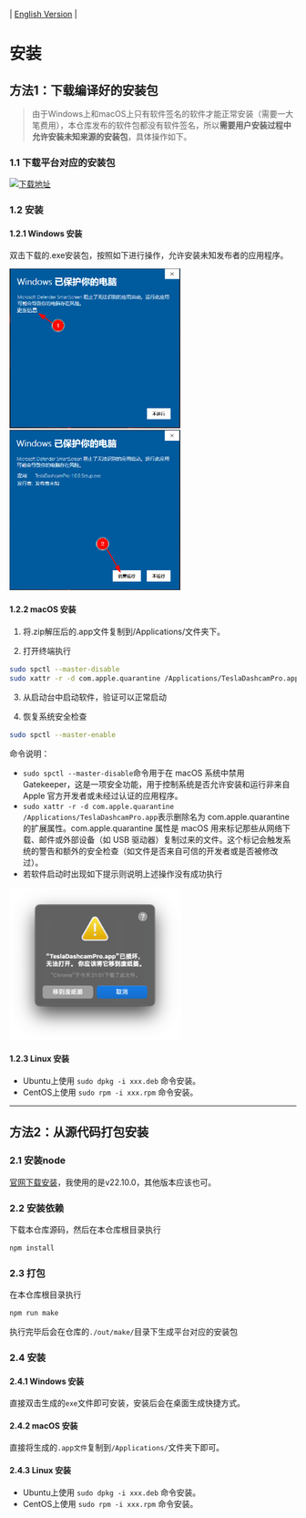 | [English Version](./install_EN.md) |

# 安装

## 方法1：下载编译好的安装包

> 由于Windows上和macOS上只有软件签名的软件才能正常安装（需要一大笔费用），本仓库发布的软件包都没有软件签名，所以**需要用户安装过程中允许安装未知来源的安装包**，具体操作如下。

### 1.1 下载平台对应的安装包

[![下载地址](https://img.shields.io/github/release/JustForFunOk/TeslaDashcamPro.svg)](https://github.com/JustForFunOk/TeslaDashcamPro/releases)

### 1.2 安装

#### 1.2.1 Windows 安装
双击下载的.exe安装包，按照如下进行操作，允许安装未知发布者的应用程序。

<img src="./docs/images/windows_install1.png" alt="windows安装1" width="300" style="display: inline-block; margin-right: 10px;">
<img src="./docs/images/windows_install2.png" alt="windows安装2" width="300" style="display:inline-block;">

#### 1.2.2 macOS 安装

1. 将.zip解压后的.app文件复制到/Applications/文件夹下。

2. 打开终端执行
``` bash
sudo spctl --master-disable
sudo xattr -r -d com.apple.quarantine /Applications/TeslaDashcamPro.app
```

3. 从启动台中启动软件，验证可以正常启动

4. 恢复系统安全检查
``` bash
sudo spctl --master-enable
```

命令说明：
* `sudo spctl --master-disable`命令用于在 macOS 系统中禁用 Gatekeeper，这是一项安全功能，用于控制系统是否允许安装和运行非来自 Apple 官方开发者或未经过认证的应用程序。
* `sudo xattr -r -d com.apple.quarantine /Applications/TeslaDashcamPro.app`表示删除名为 com.apple.quarantine 的扩展属性。com.apple.quarantine 属性是 macOS 用来标记那些从网络下载、邮件或外部设备（如 USB 驱动器）复制过来的文件。这个标记会触发系统的警告和额外的安全检查（如文件是否来自可信的开发者或是否被修改过）。
* 若软件启动时出现如下提示则说明上述操作没有成功执行
<img src="./docs/images/macos_warning.png" alt="macos警告" width="300">


#### 1.2.3 Linux 安装
* Ubuntu上使用 `sudo dpkg -i xxx.deb` 命令安装。
* CentOS上使用 `sudo rpm -i xxx.rpm` 命令安装。


---


## 方法2：从源代码打包安装

### 2.1 安装node

[官网下载安装](https://nodejs.org/en/download/package-manager)，我使用的是v22.10.0，其他版本应该也可。

### 2.2 安装依赖
下载本仓库源码，然后在本仓库根目录执行
``` bash
npm install
```

### 2.3 打包
在本仓库根目录执行
``` bash
npm run make
```
执行完毕后会在仓库的`./out/make/`目录下生成平台对应的安装包

### 2.4 安装

#### 2.4.1 Windows 安装
直接双击生成的`exe`文件即可安装，安装后会在桌面生成快捷方式。

#### 2.4.2 macOS 安装
直接将生成的`.app文件`复制到`/Applications/`文件夹下即可。

#### 2.4.3 Linux 安装
* Ubuntu上使用 `sudo dpkg -i xxx.deb` 命令安装。
* CentOS上使用 `sudo rpm -i xxx.rpm` 命令安装。
